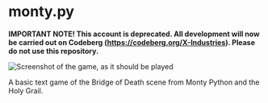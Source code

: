 # monty.py

**IMPORTANT NOTE! This account is deprecated. All development will now be carried out on Codeberg (https://codeberg.org/X-Industries). Please do not use this repository.**

![Screenshot of the game, as it should be played](https://user-images.githubusercontent.com/67475141/170995127-ba73715b-8d9e-4df2-ab45-cbdb7b24b930.png)

A basic text game of the Bridge of Death scene from Monty Python and the Holy Grail.
